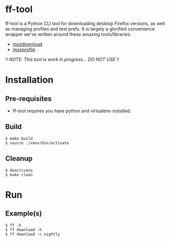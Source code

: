 # ff-tool
ff-tool is a Python CLI tool for downloading desktop Firefox versions, 
as well as managing profiles and test prefs.  It is largely a glorified 
convenience wrapper we've written around these amazing tools/libraries:

* [mozdownload](https://github.com/mozilla/mozdownload)
* [mozprofile](https://github.com/mozilla/mozprofile)


:bangbang: _NOTE: This tool is work in progress...  DO NOT USE_ :bangbang:


# Installation

## Pre-requisites
* ff-tool requires you have python and virtualenv installed.

## Build
```
$ make build
$ source ./venv/bin/activate
```

## Cleanup
```
$ deactivate
$ make clean 
```

# Run
## Example(s)
```
$ ff -h
$ ff download -h
$ ff download -c nightly
```

